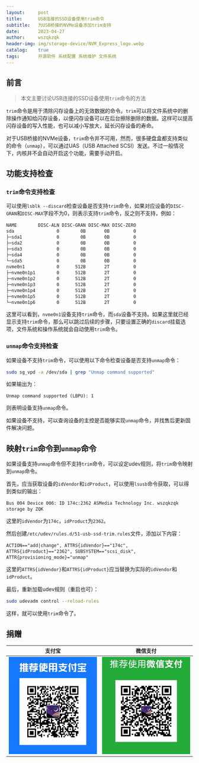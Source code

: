 ```yaml
---
layout:     post
title:      USB连接的SSD设备使用trim命令
subtitle:   为USB桥接的NVMe设备添加trim支持
date:       2023-04-27
author:     wszqkzqk
header-img: img/storage-device/NVM_Express_logo.webp
catalog:    true
tags:       开源软件 系统配置 系统维护 文件系统
---
```


## 前言

> 本文主要讨论USB连接的SSD设备使用`trim`命令的方法

`trim`命令是用于清除闪存设备上的无效数据的命令。`trim`可以将文件系统中的删除操作通知给闪存设备，以便闪存设备可以在后台擦除删除的数据。这样可以提高闪存设备的写入性能，也可以减小写放大，延长闪存设备的寿命。

对于USB桥接的NVMe设备，`trim`命令并不可用，然而，很多硬盘盒都支持类似的命令（`unmap`），可以通过UAS（USB Attached SCSI）发送。不过一般情况下，内核并不会自动开启这个功能，需要手动开启。

## 功能支持检查

### `trim`命令支持检查

可以使用`lsblk --discard`检查设备是否支持`trim`命令，如果对应设备的`DISC-GRAN`和`DISC-MAX`字段不为0，则表示支持`trim`命令，反之则不支持，例如：

```
NAME        DISC-ALN DISC-GRAN DISC-MAX DISC-ZERO
sda                0        0B       0B         0
├─sda1             0        0B       0B         0
├─sda2             0        0B       0B         0
├─sda3             0        0B       0B         0
├─sda4             0        0B       0B         0
└─sda5             0        0B       0B         0
nvme0n1            0      512B       2T         0
├─nvme0n1p1        0      512B       2T         0
├─nvme0n1p2        0      512B       2T         0
├─nvme0n1p3        0      512B       2T         0
├─nvme0n1p4        0      512B       2T         0
├─nvme0n1p5        0      512B       2T         0
└─nvme0n1p6        0      512B       2T         0
```

这里可以看到，`nvme0n1`设备支持`trim`命令，而`sda`设备不支持。如果这里就已经显示支持`trim`命令，那么可以跳过后续的步骤，只要设置正确的`discard`挂载选项，文件系统和操作系统就会自动使用`trim`命令。

### `unmap`命令支持检查

如果设备不支持`trim`命令，可以使用以下命令检查设备是否支持`unmap`命令：

```bash
sudo sg_vpd -a /dev/sda | grep "Unmap command supported"
```

如果输出为：

```
Unmap command supported (LBPU): 1
```

则表明设备支持`unmap`命令。

如果设备不支持，可以查询设备的主控是否能够实现`unmap`命令，并找售后更新固件解决问题。

## 映射`trim`命令到`unmap`命令

如果设备支持`unmap`命令但不支持`trim`命令，可以设定udev规则，将`trim`命令映射到`unmap`命令。

首先，应当获取设备的`idVendor`和`idProduct`，可以使用`lsusb`命令获取，可以得到类似的输出：

```
Bus 004 Device 006: ID 174c:2362 ASMedia Technology Inc. wszqkzqk storage by ZQK
```

这里的`idVendor`为`174c`，`idProduct`为`2362`。

然后创建`/etc/udev/rules.d/51-usb-ssd-trim.rules`文件，添加以下内容：

```
ACTION=="add|change", ATTRS{idVendor}=="174c", ATTRS{idProduct}=="2362", SUBSYSTEM=="scsi_disk", ATTR{provisioning_mode}="unmap"
```

这里的`ATTRS{idVendor}`和`ATTRS{idProduct}`应当替换为实际的`idVendor`和`idProduct`。

最后，重新加载udev规则（重启也可）：

```bash
sudo udevadm control --reload-rules
```

这样，就可以使用`trim`命令了。

## 捐赠

|  **支付宝**  |  **微信支付**  |
|  :----:  |  :----:  |
|  [![](/img/donate-alipay.webp)](/img/donate-alipay.webp)  |  [![](/img/donate-wechatpay.webp)](/img/donate-wechatpay.webp)  |
